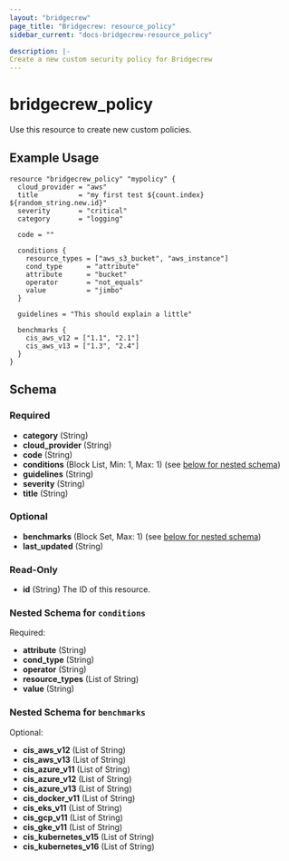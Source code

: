 ```yaml
---
layout: "bridgecrew"
page_title: "Bridgecrew: resource_policy"
sidebar_current: "docs-bridgecrew-resource_policy"

description: |-
Create a new custom security policy for Bridgecrew
---
```


# bridgecrew_policy

Use this resource to create new custom policies.




## Example Usage
```hcl
resource "bridgecrew_policy" "mypolicy" {
  cloud_provider = "aws"
  title          = "my first test ${count.index} ${random_string.new.id}"
  severity       = "critical"
  category       = "logging"

  code = ""

  conditions {
    resource_types = ["aws_s3_bucket", "aws_instance"]
    cond_type      = "attribute"
    attribute      = "bucket"
    operator       = "not_equals"
    value          = "jimbo"
  }

  guidelines = "This should explain a little"

  benchmarks {
    cis_aws_v12 = ["1.1", "2.1"]
    cis_aws_v13 = ["1.3", "2.4"]
  }
}
```
<!-- schema generated by tfplugindocs -->
## Schema

### Required

- **category** (String)
- **cloud_provider** (String)
- **code** (String)
- **conditions** (Block List, Min: 1, Max: 1) (see [below for nested schema](#nestedblock--conditions))
- **guidelines** (String)
- **severity** (String)
- **title** (String)

### Optional

- **benchmarks** (Block Set, Max: 1) (see [below for nested schema](#nestedblock--benchmarks))
- **last_updated** (String)

### Read-Only

- **id** (String) The ID of this resource.

<a id="nestedblock--conditions"></a>
### Nested Schema for `conditions`

Required:

- **attribute** (String)
- **cond_type** (String)
- **operator** (String)
- **resource_types** (List of String)
- **value** (String)


<a id="nestedblock--benchmarks"></a>
### Nested Schema for `benchmarks`

Optional:

- **cis_aws_v12** (List of String)
- **cis_aws_v13** (List of String)
- **cis_azure_v11** (List of String)
- **cis_azure_v12** (List of String)
- **cis_azure_v13** (List of String)
- **cis_docker_v11** (List of String)
- **cis_eks_v11** (List of String)
- **cis_gcp_v11** (List of String)
- **cis_gke_v11** (List of String)
- **cis_kubernetes_v15** (List of String)
- **cis_kubernetes_v16** (List of String)
